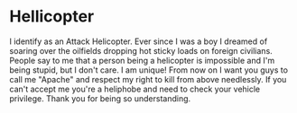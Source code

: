 # Hellicopter
I identify as an Attack Helicopter.
Ever since I was a boy I dreamed of soaring over the oilfields dropping hot sticky loads on foreign civilians.
People say to me that a person being a helicopter is impossible and I'm being stupid, but I don't care. I am unique!
From now on I want you guys to call me "Apache" and respect my right to kill from above needlessly.
If you can't accept me you're a heliphobe and need to check your vehicle privilege.
Thank you for being so understanding.
